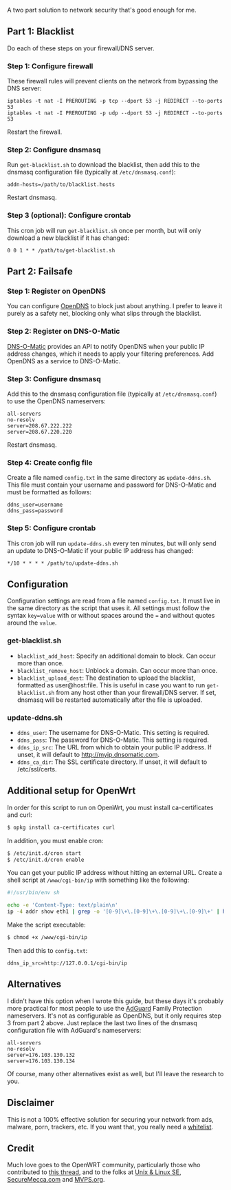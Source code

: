 A two part solution to network security that's good enough for me.

## Part 1: Blacklist

Do each of these steps on your firewall/DNS server.

### Step 1: Configure firewall

These firewall rules will prevent clients on the network from bypassing the
DNS server:

```
iptables -t nat -I PREROUTING -p tcp --dport 53 -j REDIRECT --to-ports 53
iptables -t nat -I PREROUTING -p udp --dport 53 -j REDIRECT --to-ports 53
```

Restart the firewall.

### Step 2: Configure dnsmasq

Run `get-blacklist.sh` to download the blacklist, then add this to the dnsmasq
configuration file (typically at `/etc/dnsmasq.conf`):

```
addn-hosts=/path/to/blacklist.hosts
```

Restart dnsmasq.

### Step 3 (optional): Configure crontab

This cron job will run `get-blacklist.sh` once per month, but will only
download a new blacklist if it has changed:

```
0 0 1 * * /path/to/get-blacklist.sh
```

## Part 2: Failsafe

### Step 1: Register on OpenDNS

You can configure [OpenDNS](https://www.opendns.com/) to block just about
anything. I prefer to leave it purely as a safety net, blocking only what
slips through the blacklist.

### Step 2: Register on DNS-O-Matic

[DNS-O-Matic](https://www.dnsomatic.com/) provides an API to notify OpenDNS
when your public IP address changes, which it needs to apply your filtering
preferences. Add OpenDNS as a service to DNS-O-Matic.

### Step 3: Configure dnsmasq

Add this to the dnsmasq configuration file (typically at `/etc/dnsmasq.conf`)
to use the OpenDNS nameservers:

```
all-servers
no-resolv
server=208.67.222.222
server=208.67.220.220
```

Restart dnsmasq.

### Step 4: Create config file

Create a file named `config.txt` in the same directory as `update-ddns.sh`.
This file must contain your username and password for DNS-O-Matic and must be
formatted as follows:

```
ddns_user=username
ddns_pass=password
```

### Step 5: Configure crontab

This cron job will run `update-ddns.sh` every ten minutes, but will only send
an update to DNS-O-Matic if your public IP address has changed:

```
*/10 * * * * /path/to/update-ddns.sh
```

## Configuration

Configuration settings are read from a file named `config.txt`. It must live
in the same directory as the script that uses it. All settings must follow the
syntax `key=value` with or without spaces around the `=` and without quotes
around the `value`.

### get-blacklist.sh

* `blacklist_add_host`: Specify an additional domain to block. Can occur more
  than once.
* `blacklist_remove_host`: Unblock a domain. Can occur more than once.
* `blacklist_upload_dest`: The destination to upload the blacklist, formatted
  as user@host:file. This is useful in case you want to run `get-blacklist.sh`
  from any host other than your firewall/DNS server. If set, dnsmasq will be
  restarted automatically after the file is uploaded.

### update-ddns.sh

* `ddns_user`: The username for DNS-O-Matic. This setting is required.
* `ddns_pass`: The password for DNS-O-Matic. This setting is required.
* `ddns_ip_src`: The URL from which to obtain your public IP address.  If
  unset, it will default to http://myip.dnsomatic.com.
* `ddns_ca_dir`: The SSL certificate directory. If unset, it will default to
  /etc/ssl/certs.

## Additional setup for OpenWrt

In order for this script to run on OpenWrt, you must install ca-certificates
and curl:

```sh
$ opkg install ca-certificates curl
```

In addition, you must enable cron:

```sh
$ /etc/init.d/cron start
$ /etc/init.d/cron enable
```

You can get your public IP address without hitting an external URL. Create
a shell script at `/www/cgi-bin/ip` with something like the following:

```sh
#!/usr/bin/env sh

echo -e 'Content-Type: text/plain\n'
ip -4 addr show eth1 | grep -o '[0-9]\+\.[0-9]\+\.[0-9]\+\.[0-9]\+' | head -1
```

Make the script executable:

```sh
$ chmod +x /www/cgi-bin/ip
```

Then add this to `config.txt`:

```
ddns_ip_src=http://127.0.0.1/cgi-bin/ip
```

## Alternatives

I didn't have this option when I wrote this guide, but these days it's probably
more practical for most people to use the [AdGuard](https://adguard.com/)
Family Protection nameservers. It's not as configurable as OpenDNS, but it only
requires step 3 from part 2 above. Just replace the last two lines of the
dnsmasq configuration file with AdGuard's nameservers:

```
all-servers
no-resolv
server=176.103.130.132
server=176.103.130.134
```

Of course, many other alternatives exist as well, but I'll leave the research
to you.

## Disclaimer

This is not a 100% effective solution for securing your network from ads,
malware, porn, trackers, etc. If you want that, you really need a
[whitelist](https://github.com/dave-kennedy/whitelist).

## Credit

Much love goes to the OpenWRT community, particularly those who contributed to
[this thread](https://forum.openwrt.org/viewtopic.php?id=35023), and to the
folks at [Unix & Linux SE](https://unix.stackexchange.com/),
[SecureMecca.com](http://securemecca.com/) and
[MVPS.org](http://winhelp2002.mvps.org/).
